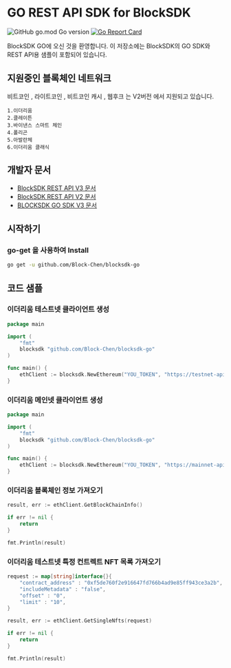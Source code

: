 # GO REST API SDK for BlockSDK
![GitHub go.mod Go version](https://img.shields.io/github/go-mod/go-version/Block-Chen/blocksdk-go)
[![Go Report Card](https://goreportcard.com/badge/github.com/Block-Chen/blocksdk-go)](https://goreportcard.com/report/github.com/Block-Chen/blocksdk-go)

BlockSDK GO에 오신 것을 환영합니다. 이 저장소에는 BlockSDK의 GO SDK와 REST API용 샘플이 포함되어 있습니다.

## 지원중인 블록체인 네트워크
비트코인 , 라이트코인 , 비트코인 캐시 , 웹후크 는 V2버전 에서 지원되고 있습니다.
```
1.이더리움
2.클레이튼  
3.바이낸스 스마트 체인
4.폴리곤
5.아발란체
6.이더리움 클래식
```
## 개발자 문서
* [BlockSDK REST API V3 문서](https://documenter.getpostman.com/view/20292093/Uz5FKwxw)
* [BlockSDK REST API V2 문서](https://docs-v2.blocksdk.com/ko/#fa255f0ccc)
* [BLOCKSDK GO SDK V3 문서](https://github.com/Block-Chen/blocksdk-go/wiki)

## 시작하기
### go-get 을 사용하여 Install
```sh
go get -u github.com/Block-Chen/blocksdk-go
```

## 코드 샘플
### 이더리움 테스트넷 클라이언트 생성
```go
package main

import (
	"fmt"
	blocksdk "github.com/Block-Chen/blocksdk-go"
)

func main() {
    ethClient := blocksdk.NewEthereum("YOU_TOKEN", "https://testnet-api.blocksdk.com/")
}
```
### 이더리움 메인넷 클라이언트 생성
```go
package main

import (
	"fmt"
	blocksdk "github.com/Block-Chen/blocksdk-go"
)

func main() {
    ethClient := blocksdk.NewEthereum("YOU_TOKEN", "https://mainnet-api.blocksdk.com/")
}
```
### 이더리움 블록체인 정보 가져오기
```go
result, err := ethClient.GetBlockChainInfo()

if err != nil {
    return
}

fmt.Println(result)
```

### 이더리움 테스트넷 특정 컨트렉트 NFT 목록 가져오기
```go
request := map[string]interface{}{
    "contract_address" : "0xf5de760f2e916647fd766b4ad9e85ff943ce3a2b",
    "includeMetadata" : "false",
    "offset" : "0",
    "limit" : "10",
}

result, err := ethClient.GetSingleNfts(request)

if err != nil {
    return
}

fmt.Println(result)
```
